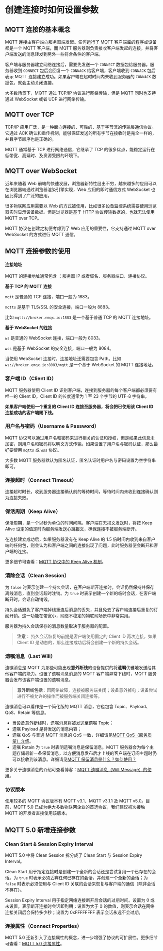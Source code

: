 # 创建连接时如何设置参数

## MQTT 连接的基本概念 <a href="#mqtt-lian-jie-de-ji-ben-gai-nian" id="mqtt-lian-jie-de-ji-ben-gai-nian"></a>

MQTT 连接由客户端向服务器端发起。任何运行了 MQTT 客户端库的程序或设备都是一个 MQTT 客户端，而 MQTT 服务器则负责接收客户端发起的连接，并将客户端发送的消息转发到另外一些符合条件的客户端。

客户端与服务器建立网络连接后，需要先发送一个 `CONNECT` 数据包给服务器。服务器收到 `CONNECT` 包后会回复一个 `CONNACK` 给客户端，客户端收到 `CONNACK` 包后表示 MQTT 连接建立成功。如果客户端在超时时间内未收到服务器的 `CONNACK` 数据包，就会主动关闭连接。

大多数场景下，MQTT 通过 TCP/IP 协议进行网络传输，但是 MQTT 同时也支持通过 WebSocket 或者 UDP 进行网络传输。

## MQTT over TCP <a href="#mqtt-over-tcp" id="mqtt-over-tcp"></a>

TCP/IP 应用广泛，是一种面向连接的、可靠的、基于字节流的传输层通信协议。它通过 ACK 确认和重传机制，能够保证发送的所有字节在接收时是完全一样的，并且字节顺序也是正确的。

MQTT 通常基于 TCP 进行网络通信，它继承了 TCP 的很多优点，能稳定运行在低带宽、高延时、及资源受限的环境下。

## MQTT over WebSocket <a href="#mqtt-over-websocket" id="mqtt-over-websocket"></a>

近年来随着 Web 前端的快速发展，浏览器新特性层出不穷，越来越多的应用可以在浏览器端通过浏览器渲染引擎实现，Web 应用的即时通信方式 WebSocket 也因此得到了广泛的应用。

很多物联网应用需要以 Web 的方式被使用，比如很多设备监控系统需要使用浏览器实时显示设备数据。但是浏览器是基于 HTTP 协议传输数据的，也就无法使用 MQTT over TCP。

MQTT 协议在创建之初便考虑到了 Web 应用的重要性，它支持通过 MQTT over WebSocket 的方式进行 MQTT 通信。

## MQTT 连接参数的使用 <a href="#mqtt-lian-jie-can-shu-de-shi-yong" id="mqtt-lian-jie-can-shu-de-shi-yong"></a>

#### 连接地址 <a href="#lian-jie-di-zhi" id="lian-jie-di-zhi"></a>

MQTT 的连接地址通常包含 ：服务器 IP 或者域名、服务器端口、连接协议。

**基于 TCP 的 MQTT 连接**

`mqtt` 是普通的 TCP 连接，端口一般为 1883。

`mqtts` 是基于 TLS/SSL 的安全连接，端口一般为 8883。

比如 `mqtt://broker.emqx.io:1883` 是一个基于普通 TCP 的 MQTT 连接地址。

**基于 WebSocket 的连接**

`ws` 是普通的 WebSocket 连接，端口一般为 8083。

`wss` 是基于 WebSocket 的安全连接，端口一般为 8084。

当使用 WebSocket 连接时，连接地址还需要包含 Path。比如 `ws://broker.emqx.io:8083/mqtt` 是一个基于 WebSocket 的 MQTT 连接地址。

### 客户端 ID（Client ID） <a href="#ke-hu-duan-idclientid" id="ke-hu-duan-idclientid"></a>

MQTT 服务器使用 Client ID 识别客户端，连接到服务器的每个客户端都必须要有唯一的 Client ID。Client ID 的长度通常为 1 至 23 个字节的 UTF-8 字符串。

**如果客户端使用一个重复的 Client ID 连接至服务器，将会把已使用该 Client ID 连接成功的客户端踢下线。**

### 用户名与密码（Username & Password） <a href="#yong-hu-ming-yu-mi-ma-usernameamppassword" id="yong-hu-ming-yu-mi-ma-usernameamppassword"></a>

MQTT 协议可以通过用户名和密码来进行相关的认证和授权，但是如果此信息未加密，则用户名和密码将以明文方式传输。如果设置了用户名与密码认证，那么最好要使用 `mqtts` 或 `wss` 协议。

大多数 MQTT 服务器默认为匿名认证，匿名认证时用户名与密码设置为空字符串即可。

### 连接超时（Connect Timeout） <a href="#lian-jie-chao-shi-connecttimeout" id="lian-jie-chao-shi-connecttimeout"></a>

连接超时时长，收到服务器连接确认前的等待时间，等待时间内未收到连接确认则为连接失败。

### 保活周期（Keep Alive） <a href="#bao-huo-zhou-qi-keepalive" id="bao-huo-zhou-qi-keepalive"></a>

保活周期，是一个以秒为单位的时间间隔。客户端在无报文发送时，将按 Keep Alive 设定的值定时向服务端发送心跳报文，确保连接不被服务端断开。

在连接建立成功后，如果服务器没有在 Keep Alive 的 1.5 倍时间内收到来自客户端的任何包，则会认为和客户端之间的连接出现了问题，此时服务器便会断开和客户端的连接。

更多细节可查看：[MQTT 协议中的 Keep Alive 机制](../mqtt-jin-jie/bao-chi-lian-jie-keep-alive.md)。

### 清除会话（Clean Session） <a href="#qing-chu-hui-hua-cleansession" id="qing-chu-hui-hua-cleansession"></a>

为 `false` 时表示创建一个持久会话，在客户端断开连接时，会话仍然保持并保存离线消息，直到会话超时注销。为 `true` 时表示创建一个新的临时会话，在客户端断开时，会话自动销毁。

持久会话避免了客户端掉线重连后消息的丢失，并且免去了客户端连接后重复的订阅开销。这一功能在带宽小，网络不稳定的物联网场景中非常实用。

服务器为持久会话保存的消息数量取决于服务器的配置。

> **注意：** 持久会话恢复的前提是客户端使用固定的 Client ID 再次连接，如果 Client ID 是动态的，那么连接成功后将会创建一个新的持久会话。

### 遗嘱消息（Last Will） <a href="#yi-zhu-xiao-xi-lastwill" id="yi-zhu-xiao-xi-lastwill"></a>

遗嘱消息是 MQTT 为那些可能出现**意外断线**的设备提供的将**遗嘱**优雅地发送给其他客户端的能力。设置了遗嘱消息消息的 MQTT 客户端异常下线时，MQTT 服务器会发布该客户端设置的遗嘱消息。

> **意外断线包括**：因网络故障，连接被服务端关闭；设备意外掉电；设备尝试进行不被允许的操作而被服务端关闭连接等。

遗嘱消息可以看作是一个简化版的 MQTT 消息，它也包含 Topic、Payload、QoS、Retain 等信息。

* 当设备意外断线时，遗嘱消息将被发送至遗嘱 Topic；
* 遗嘱 Payload 是待发送的消息内容；
* 遗嘱 QoS 与普通 MQTT 消息的 QoS 一致，详细请见[MQTT QoS（服务质量）介绍](li-jie-qos.md)。
* 遗嘱 Retain 为 `true` 时表明遗嘱消息是保留消息。MQTT 服务器会为每个主题存储最新一条保留消息，以方便消息发布后才上线的客户端在订阅主题时仍可以接收到该消息。详细请见[MQTT 保留消息是什么？如何使用？](../mqtt-jin-jie/bao-liu-xiao-xi-retained-messages.md)

更多关于遗嘱消息的介绍可查看博客：[MQTT 遗嘱消息（Will Message）的使用](../mqtt-jin-jie/yi-zhu-xiao-xi-will-messages.md)。

### 协议版本 <a href="#xie-yi-ban-ben" id="xie-yi-ban-ben"></a>

使用较多的 MQTT 协议版本有 MQTT v3.1、MQTT v3.1.1 及 MQTT v5.0。目前，MQTT 5.0 已成为绝大多数物联网企业的首选协议，我们建议初次接触 MQTT 的开发者直接使用该版本。

## MQTT 5.0 新增连接参数 <a href="#mqtt50-xin-zeng-lian-jie-can-shu" id="mqtt50-xin-zeng-lian-jie-can-shu"></a>

### **Clean Start & Session Expiry Interval**

MQTT 5.0 中将 Clean Session 拆分成了 Clean Start 与 Session Expiry Interval。

Clean Start 用于指定连接时是创建一个全新的会话还是尝试复用一个已存在的会话。为 `true` 时表示必须丢弃任何已存在的会话，并创建一个全新的会话；为 `false` 时表示必须使用与 Client ID 关联的会话来恢复与客户端的通信（除非会话不存在）。

Session Expiry Interval 用于指定网络连接断开后会话的过期时间。设置为 0 或未设置，表示断开连接时会话即到期；设置为大于 0 的数值，则表示会话在网络连接关闭后会保持多少秒；设置为 0xFFFFFFFF 表示会话永远不会过期。

### **连接属性（Connect Properties）**

MQTT 5.0 还新引入了连接属性的概念，进一步增强了协议的可扩展性。更多细节可查看：[MQTT 5.0 连接属性](../mqtt5.0/mqtt-5.0-lian-jie-shu-xing.md)。

